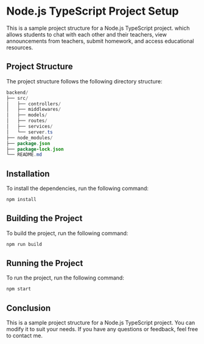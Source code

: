 # Node.js TypeScript Project Setup
This is a sample project structure for a Node.js TypeScript project. which allows students to chat with each other and their teachers, view announcements from teachers, submit homework, and access educational resources.



## Project Structure
The project structure follows the following directory structure:

```java
backend/
├── src/
│   ├── controllers/
│   ├── middlewares/
│   ├── models/
│   ├── routes/
│   ├── services/
│   └── server.ts
├── node_modules/
├── package.json
├── package-lock.json
└── README.md
```
## Installation
To install the dependencies, run the following command:
```bash
npm install
```
## Building the Project
To build the project, run the following command:
```bash
npm run build
```
## Running the Project
To run the project, run the following command:

```bash
npm start
```
## Conclusion
This is a sample project structure for a Node.js TypeScript project. You can modify it to suit your needs. If you have any questions or feedback, feel free to contact me.
